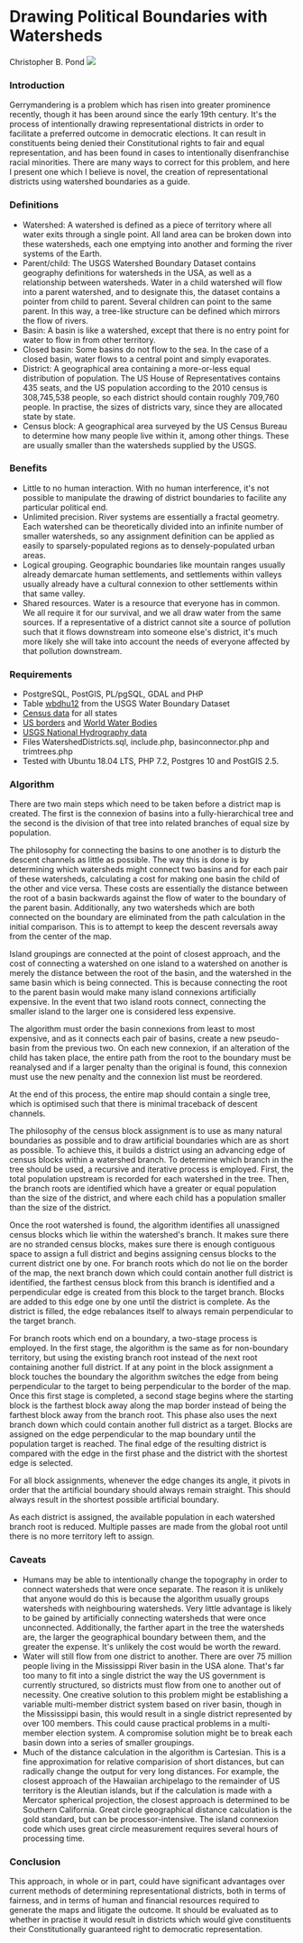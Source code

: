 <!DOCTYPE html>
<html><head><meta charset="utf-8"/></head><body>
<h1>Drawing Political Boundaries with Watersheds</h1>
Christopher B. Pond

<img src = "https://github.com/crispond/Watershed-Districts/blob/master/images/CA.png"/>

<h3>Introduction</h3>
Gerrymandering is a problem which has risen into greater prominence recently, though it has been around since the early 19th century.  It's the process of intentionally drawing representational districts in order to facilitate a preferred outcome in democratic elections.  It can result in constituents being denied their Constitutional rights to fair and equal representation, and has been found in cases to intentionally disenfranchise racial minorities.  There are many ways to correct for this problem, and here I present one which I believe is novel, the creation of representational districts using watershed boundaries as a guide.


<h3>Definitions</h3>
<ul>
<li>Watershed:  A watershed is defined as a piece of territory where all water exits through a single point.  All land area can be broken down into these watersheds, each one emptying into another and forming the river systems of the Earth.</li>
<li>Parent/child:  The USGS Watershed Boundary Dataset contains geography definitions for watersheds in the USA, as well as a relationship between watersheds.  Water in a child watershed will flow into a parent watershed, and to designate this, the dataset contains a pointer from child to parent.  Several children can point to the same parent.  In this way, a tree-like structure can be defined which mirrors the flow of rivers.</li>
<li>Basin:  A basin is like a watershed, except that there is no entry point for water to flow in from other territory.</li>
<li>Closed basin:  Some basins do not flow to the sea.  In the case of a closed basin, water flows to a central point and simply evaporates.</li>
<li>District:  A geographical area containing a more-or-less equal distribution of population.  The US House of Representatives contains 435 seats, and the US population according to the 2010 census is 308,745,538 people, so each district should contain roughly 709,760 people.  In practise, the sizes of districts vary, since they are allocated state by state.</li>
<li>Census block:  A geographical area surveyed by the US Census Bureau to determine how many people live within it, among other things.  These are usually smaller than the watersheds supplied by the USGS.</li>
</ul>


<h3>Benefits</h3>
<ul><li>Little to no human interaction.  With no human interference, it's not possible to manipulate the drawing of district boundaries to facilite any particular political end.</li>
<li>Unlimited precision.  River systems are essentially a fractal geometry.  Each watershed can be theoretically divided into an infinite number of smaller watersheds, so any assignment definition can be applied as easily to sparsely-populated regions as to densely-populated urban areas.</li>
<li>Logical grouping.  Geographic boundaries like mountain ranges usually already demarcate human settlements, and settlements within valleys usually already have a cultural connexion to other settlements within that same valley.</li>
<li>Shared resources.  Water is a resource that everyone has in common.  We all require it for our survival, and we all draw water from the same sources.  If a representative of a district cannot site a source of pollution such that it flows downstream into someone else's district, it's much more likely she will take into account the needs of everyone affected by that pollution downstream.</li></ul>

<h3>Requirements</h3>
<ul><li>PostgreSQL, PostGIS, PL/pgSQL, GDAL and PHP</li>
<li>Table <a href = "ftp://rockyftp.cr.usgs.gov/vdelivery/Datasets/Staged/Hydrography/WBD/National/GDB/">wbdhu12</a> from the USGS Water Boundary Dataset</li>
<li><a href = "https://www2.census.gov/geo/tiger/TIGER2010BLKPOPHU/">Census data</a> for all states</li>
<li><a href = "https://catalog.data.gov/dataset/2016-cartographic-boundary-file-united-states-1-5000000">US borders</a> and <a href = "https://www.arcgis.com/home/item.html?id=e750071279bf450cbd510454a80f2e63">World Water Bodies</a></li>
<li><a href = "ftp://rockyftp.cr.usgs.gov/vdelivery/Datasets/Staged/Hydrography/NHD/National/HighResolution/GDB/">USGS National Hydrography data</a></li>
<li>Files WatershedDistricts.sql, include.php, basinconnector.php and trimtrees.php</li>
<li>Tested with Ubuntu 18.04 LTS, PHP 7.2, Postgres 10 and PostGIS 2.5.</li></ul>


<h3>Algorithm</h3>
<p>There are two main steps which need to be taken before a district map is created.  The first is the connexion of basins into a fully-hierarchical tree and the second is the division of that tree into related branches of equal size by population.</p>

<p>The philosophy for connecting the basins to one another is to disturb the descent channels as little as possible.  The way this is done is by determining which watersheds might connect two basins and for each pair of these watersheds, calculating a cost for making one basin the child of the other and vice versa.  These costs are essentially the distance between the root of a basin backwards against the flow of water to the boundary of the parent basin.  Additionally, any two watersheds which are both connected on the boundary are eliminated from the path calculation in the initial comparison.  This is to attempt to keep the descent reversals away from the center of the map.</p>

<p>Island groupings are connected at the point of closest approach, and the cost of connecting a watershed on one island to a watershed on another is merely the distance between the root of the basin, and the watershed in the same basin which is being connected.  This is because connecting the root to the parent basin would make many island connexions artificially expensive.  In the event that two island roots connect, connecting the smaller island to the larger one is considered less expensive.</p>

<p>The algorithm must order the basin connexions from least to most expensive, and as it connects each pair of basins, create a new pseudo-basin from the previous two.  On each new connexion, if an alteration of the child has taken place, the entire path from the root to the boundary must be reanalysed and if a larger penalty than the original is found, this connexion must use the new penalty and the connexion list must be reordered.</p>

<p>At the end of this process, the entire map should contain a single tree, which is optimised such that there is minimal traceback of descent channels.</p>

<p>The philosophy of the census block assignment is to use as many natural boundaries as possible and to draw artificial boundaries which are as short as possible.  To achieve this, it builds a district using an advancing edge of census blocks within a watershed branch.  To determine which branch in the tree should be used, a recursive and iterative process is employed.  First, the total population upstream is recorded for each watershed in the tree.  Then, the branch roots are identified which have a greater or equal population than the size of the district, and where each child has a population smaller than the size of the district.</p>

<p>Once the root watershed is found, the algorithm identifies all unassigned census blocks which lie within the watershed's branch.  It makes sure there are no stranded census blocks, makes sure there is enough contiguous space to assign a full district and begins assigning census blocks to the current district one by one.  For branch roots which do not lie on the border of the map, the next branch down which could contain another full district is identified, the farthest census block from this branch is identified and a perpendicular edge is created from this block to the target branch.  Blocks are added to this edge one by one until the district is complete.  As the district is filled, the edge rebalances itself to always remain perpendicular to the target branch.</p>

<p>For branch roots which end on a boundary, a two-stage process is employed.  In the first stage, the algorithm is the same as for non-boundary territory, but using the existing branch root instead of the next root containing another full district.  If at any point in the block assignment a block touches the boundary the algorithm switches the edge from being perpendicular to the target to being perpendicular to the border of the map.  Once this first stage is completed, a second stage begins where the starting block is the farthest block away along the map border instead of being the farthest block away from the branch root.  This phase also uses the next branch down which could contain another full district as a target.  Blocks are assigned on the edge perpendicular to the map boundary until the population target is reached.  The final edge of the resulting district is compared with the edge in the first phase and the district with the shortest edge is selected.</p>

<p>For all block assignments, whenever the edge changes its angle, it pivots in order that the artificial boundary should always remain straight.  This should always result in the shortest possible artificial boundary.</p>

<p>As each district is assigned, the available population in each watershed branch root is reduced.  Multiple passes are made from the global root until there is no more territory left to assign.</p>


<h3>Caveats</h3>
<ul><li>Humans may be able to intentionally change the topography in order to connect watersheds that were once separate.  The reason it is unlikely that anyone would do this is because the algorithm usually groups watersheds with neighbouring watersheds.  Very little advantage is likely to be gained by artificially connecting watersheds that were once unconnected.  Additionally, the farther apart in the tree the watersheds are, the larger the geographical boundary between them, and the greater the expense.  It's unlikely the cost would be worth the reward.</li>
<li>Water will still flow from one district to another.  There are over 75 million people living in the Mississippi River basin in the USA alone.  That's far too many to fit into a single district the way the US government is currently structured, so districts must flow from one to another out of necessity.  One creative solution to this problem might be establishing a variable multi-member district system based on river basin, though in the Mississippi basin, this would result in a single district represented by over 100 members.  This could cause practical problems in a multi-member election system.  A compromise solution might be to break each basin down into a series of smaller groupings.</li>
<li>Much of the distance calculation in the algorithm is Cartesian.  This is a fine approximation for relative comparision of short distances, but can radically change the output for very long distances.  For example, the closest approach of the Hawaiian archipelago to the remainder of US territory is the Aleutian islands, but if the calculation is made with a Mercator spherical projection, the closest approach is determined to be Southern California.  Great circle geographical distance calculation is the gold standard, but can be processor-intensive.  The island connexion code which uses great circle measurement requires several hours of processing time.</li></ul>


<h3>Conclusion</h3>
This approach, in whole or in part, could have significant advantages over current methods of determining representational districts, both in terms of fairness, and in terms of human and financial resources required to generate the maps and litigate the outcome.  It should be evaluated as to whether in practise it would result in districts which would give constituents their Constitutionally guaranteed right to democratic representation.

</body></html>
